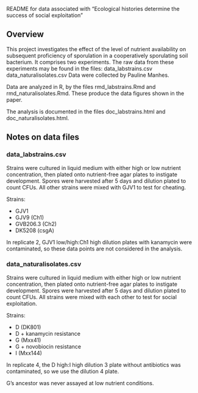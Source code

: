 README for data associated with “Ecological histories determine the success of social exploitation”

## Overview
This project investigates the effect of the level of nutrient availability on subsequent proficiency of sporulation in a cooperatively sporulating soil bacterium. It comprises two experiments. The raw data from these experiments may be found in the files:
data_labstrains.csv
data_naturalisolates.csv
Data were collected by Pauline Manhes.

Data are analyzed in R, by the files rmd_labstrains.Rmd and rmd_naturalisolates.Rmd. These produce the data figures shown in the paper. 

The analysis is documented in the files doc_labstrains.html and doc_naturalisolates.html.

## Notes on data files
### data_labstrains.csv

Strains were cultured in liquid medium with either high or low nutrient concentration, then plated onto nutrient-free agar plates to instigate development. Spores were harvested after 5 days and dilution plated to count CFUs. All other strains were mixed with GJV1 to test for cheating.

Strains:
- GJV1
- GJV9 (Ch1)
- GVB206.3 (Ch2)
- DK5208 (csgA)

In replicate 2, GJV1 low/high:Ch1 high dilution plates with kanamycin were contaminated, so these data points are not considered in the analysis.

### data_naturalisolates.csv

Strains were cultured in liquid medium with either high or low nutrient concentration, then plated onto nutrient-free agar plates to instigate development. Spores were harvested after 5 days and dilution plated to count CFUs. All strains were mixed with each other to test for social exploitation.

Strains:
- D (DK801)
- D + kanamycin resistance
- G (Mxx41)
- G + novobiocin resistance
- I (Mxx144)

In replicate 4, the D high:I high dilution 3 plate without antibiotics was contaminated, so we use the dilution 4 plate.

G’s ancestor was never assayed at low nutrient conditions.
